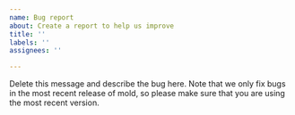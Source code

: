 ```yaml
---
name: Bug report
about: Create a report to help us improve
title: ''
labels: ''
assignees: ''

---
```


Delete this message and describe the bug here. Note that we only fix bugs in the most recent release of mold, so please make sure that you are using the most recent version.
